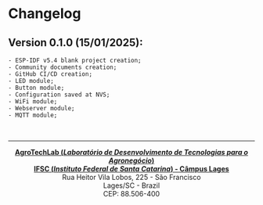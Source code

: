 # Changelog

## <b>Version 0.1.0 (15/01/2025):</b>
	- ESP-IDF v5.4 blank project creation;
	- Community documents creation;
	- GitHub CI/CD creation;
	- LED module;
	- Button module;
	- Configuration saved at NVS;
	- WiFi module;
	- Webserver module;
	- MQTT module;

<br><hr><p style="text-align: center;"><b><a href="https://agrotechlab.lages.ifsc.edu.br/">AgroTechLab (<i>Laboratório de Desenvolvimento de Tecnologias para o Agronegócio</i>)</a></b><br>
<b><a href="https://ifsc.edu.br/web/campus-lages">IFSC (<i>Instituto Federal de Santa Catarina</i>) - Câmpus Lages</a></b><br>
Rua Heitor Vila Lobos, 225 - São Francisco<br>
Lages/SC - Brazil<br>
CEP: 88.506-400</p>